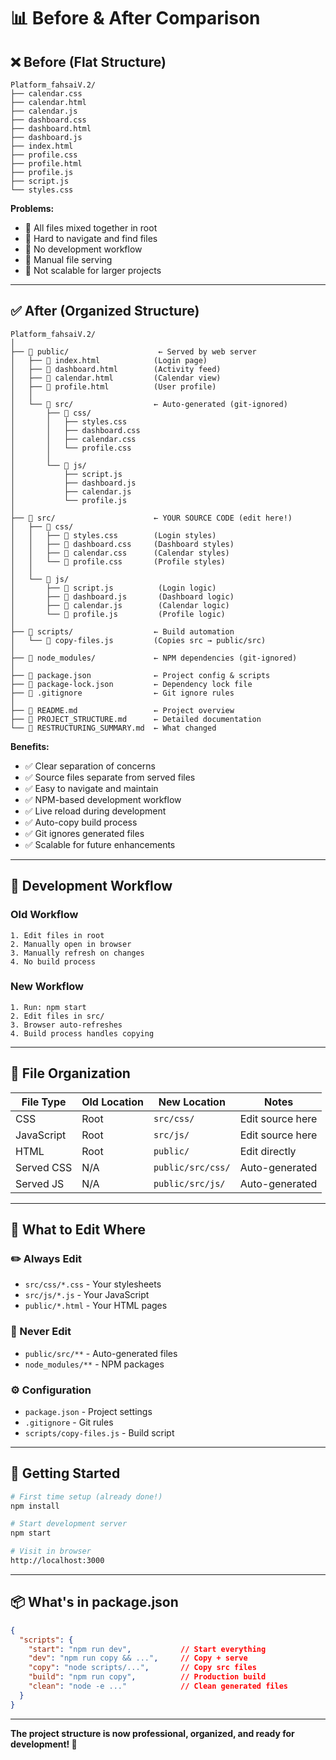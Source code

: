 # 📊 Before & After Comparison

## ❌ Before (Flat Structure)

```
Platform_fahsaiV.2/
├── calendar.css
├── calendar.html
├── calendar.js
├── dashboard.css
├── dashboard.html
├── dashboard.js
├── index.html
├── profile.css
├── profile.html
├── profile.js
├── script.js
└── styles.css
```

**Problems:**
- 🔴 All files mixed together in root
- 🔴 Hard to navigate and find files
- 🔴 No development workflow
- 🔴 Manual file serving
- 🔴 Not scalable for larger projects

---

## ✅ After (Organized Structure)

```
Platform_fahsaiV.2/
│
├── 📁 public/                    ← Served by web server
│   ├── 📄 index.html            (Login page)
│   ├── 📄 dashboard.html        (Activity feed)
│   ├── 📄 calendar.html         (Calendar view)
│   ├── 📄 profile.html          (User profile)
│   │
│   └── 📁 src/                  ← Auto-generated (git-ignored)
│       ├── 📁 css/
│       │   ├── styles.css
│       │   ├── dashboard.css
│       │   ├── calendar.css
│       │   └── profile.css
│       │
│       └── 📁 js/
│           ├── script.js
│           ├── dashboard.js
│           ├── calendar.js
│           └── profile.js
│
├── 📁 src/                      ← YOUR SOURCE CODE (edit here!)
│   ├── 📁 css/                  
│   │   ├── 📄 styles.css        (Login styles)
│   │   ├── 📄 dashboard.css     (Dashboard styles)
│   │   ├── 📄 calendar.css      (Calendar styles)
│   │   └── 📄 profile.css       (Profile styles)
│   │
│   └── 📁 js/                   
│       ├── 📄 script.js          (Login logic)
│       ├── 📄 dashboard.js       (Dashboard logic)
│       ├── 📄 calendar.js        (Calendar logic)
│       └── 📄 profile.js         (Profile logic)
│
├── 📁 scripts/                  ← Build automation
│   └── 📄 copy-files.js         (Copies src → public/src)
│
├── 📁 node_modules/             ← NPM dependencies (git-ignored)
│
├── 📄 package.json              ← Project config & scripts
├── 📄 package-lock.json         ← Dependency lock file
├── 📄 .gitignore                ← Git ignore rules
│
├── 📄 README.md                 ← Project overview
├── 📄 PROJECT_STRUCTURE.md      ← Detailed documentation
└── 📄 RESTRUCTURING_SUMMARY.md  ← What changed
```

**Benefits:**
- ✅ Clear separation of concerns
- ✅ Source files separate from served files
- ✅ Easy to navigate and maintain
- ✅ NPM-based development workflow
- ✅ Live reload during development
- ✅ Auto-copy build process
- ✅ Git ignores generated files
- ✅ Scalable for future enhancements

---

## 🔄 Development Workflow

### Old Workflow
```
1. Edit files in root
2. Manually open in browser
3. Manually refresh on changes
4. No build process
```

### New Workflow
```
1. Run: npm start
2. Edit files in src/
3. Browser auto-refreshes
4. Build process handles copying
```

---

## 📝 File Organization

| File Type | Old Location | New Location | Notes |
|-----------|-------------|--------------|-------|
| CSS | Root | `src/css/` | Edit source here |
| JavaScript | Root | `src/js/` | Edit source here |
| HTML | Root | `public/` | Edit directly |
| Served CSS | N/A | `public/src/css/` | Auto-generated |
| Served JS | N/A | `public/src/js/` | Auto-generated |

---

## 🎯 What to Edit Where

### ✏️ Always Edit
- `src/css/*.css` - Your stylesheets
- `src/js/*.js` - Your JavaScript
- `public/*.html` - Your HTML pages

### 🚫 Never Edit
- `public/src/**` - Auto-generated files
- `node_modules/**` - NPM packages

### ⚙️ Configuration
- `package.json` - Project settings
- `.gitignore` - Git rules
- `scripts/copy-files.js` - Build script

---

## 🚀 Getting Started

```bash
# First time setup (already done!)
npm install

# Start development server
npm start

# Visit in browser
http://localhost:3000
```

---

## 📦 What's in package.json

```json
{
  "scripts": {
    "start": "npm run dev",           // Start everything
    "dev": "npm run copy && ...",     // Copy + serve
    "copy": "node scripts/...",       // Copy src files
    "build": "npm run copy",          // Production build
    "clean": "node -e ..."            // Clean generated files
  }
}
```

---

**The project structure is now professional, organized, and ready for development! 🎉**
